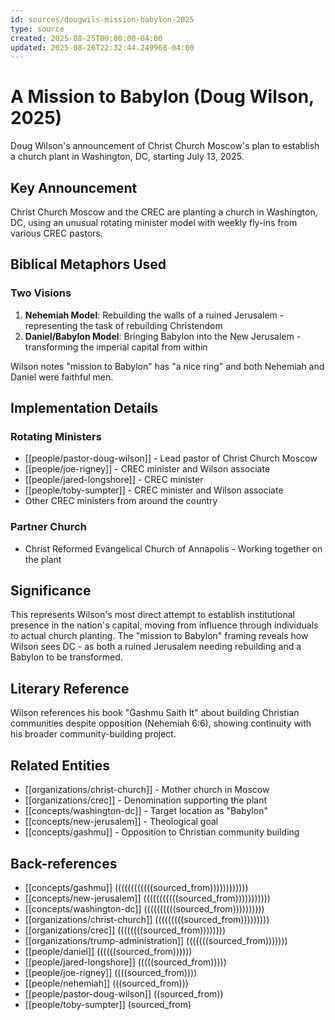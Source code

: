 ```yaml
---
id: sources/dougwils-mission-babylon-2025
type: source
created: 2025-08-25T00:00:00-04:00
updated: 2025-08-26T22:32:44.249968-04:00
---
```


# A Mission to Babylon (Doug Wilson, 2025)

Doug Wilson's announcement of Christ Church Moscow's plan to establish a church plant in Washington, DC, starting July 13, 2025.

## Key Announcement

Christ Church Moscow and the CREC are planting a church in Washington, DC, using an unusual rotating minister model with weekly fly-ins from various CREC pastors.

## Biblical Metaphors Used

### Two Visions
1. **Nehemiah Model**: Rebuilding the walls of a ruined Jerusalem - representing the task of rebuilding Christendom
2. **Daniel/Babylon Model**: Bringing Babylon into the New Jerusalem - transforming the imperial capital from within

Wilson notes "mission to Babylon" has "a nice ring" and both Nehemiah and Daniel were faithful men.

## Implementation Details

### Rotating Ministers
- [[people/pastor-doug-wilson]] - Lead pastor of Christ Church Moscow
- [[people/joe-rigney]] - CREC minister and Wilson associate
- [[people/jared-longshore]] - CREC minister
- [[people/toby-sumpter]] - CREC minister and Wilson associate
- Other CREC ministers from around the country

### Partner Church
- Christ Reformed Evangelical Church of Annapolis - Working together on the plant

## Significance

This represents Wilson's most direct attempt to establish institutional presence in the nation's capital, moving from influence through individuals to actual church planting. The "mission to Babylon" framing reveals how Wilson sees DC - as both a ruined Jerusalem needing rebuilding and a Babylon to be transformed.

## Literary Reference

Wilson references his book "Gashmu Saith It" about building Christian communities despite opposition (Nehemiah 6:6), showing continuity with his broader community-building project.

## Related Entities

- [[organizations/christ-church]] - Mother church in Moscow
- [[organizations/crec]] - Denomination supporting the plant
- [[concepts/washington-dc]] - Target location as "Babylon"
- [[concepts/new-jerusalem]] - Theological goal
- [[concepts/gashmu]] - Opposition to Christian community building

## Back-references
<!-- Auto-maintained by the system -->
- [[concepts/gashmu]] ((((((((((((sourced_from))))))))))))
- [[concepts/new-jerusalem]] (((((((((((sourced_from)))))))))))
- [[concepts/washington-dc]] ((((((((((sourced_from))))))))))
- [[organizations/christ-church]] (((((((((sourced_from)))))))))
- [[organizations/crec]] ((((((((sourced_from))))))))
- [[organizations/trump-administration]] (((((((sourced_from)))))))
- [[people/daniel]] ((((((sourced_from))))))
- [[people/jared-longshore]] (((((sourced_from)))))
- [[people/joe-rigney]] ((((sourced_from))))
- [[people/nehemiah]] (((sourced_from)))
- [[people/pastor-doug-wilson]] ((sourced_from))
- [[people/toby-sumpter]] (sourced_from)

